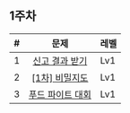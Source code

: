 ## 1주차

| # | 문제 | 레벨 |
|:-:|:-:|:-|
| 1 | [신고 결과 받기](https://school.programmers.co.kr/learn/courses/30/lessons/92334) | Lv1 |
| 2 | [[1차] 비밀지도](https://school.programmers.co.kr/learn/courses/30/lessons/17681) | Lv1 |
| 3 | [푸드 파이트 대회](https://school.programmers.co.kr/learn/courses/30/lessons/134240) | Lv1 |
